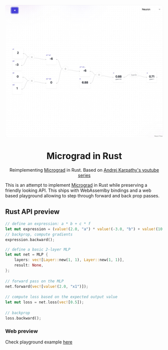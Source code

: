 <div align="center">

![rust micrograd screensho](https://github.com/bakery/rust-micrograd/blob/master/.github/preview.jpeg)

# Micrograd in Rust

Reimplementing [Micrograd](https://github.com/karpathy/micrograd) in Rust. Based on [Andrej Karpathy's youtube series](https://www.youtube.com/watch?v=VMj-3S1tku0&t=1626s)
</div>

This is an attempt to implement [Micrograd](https://github.com/karpathy/micrograd) in Rust while preserving a friendly looking API. This ships with WebAssemlby bindings and a web based playground allowing to step through forward and back prop passes.

## Rust API preview

```rust
// define an expression: a * b + c * f
let mut expression = (value!(2.0, "a") * value!(-3.0, "b") + value!(10.0, "c")) * value!(-2.0, "f");
// backprop, compute gradients
expression.backward();
```

```rust
// define a basic 2-layer MLP
let mut net = MLP {
    layers: vec![Layer::new(1, 1), Layer::new(1, 1)],
    result: None,
};

// forward pass on the MLP
net.forward(vec![value!(2.0, "x1")]);

// compute loss based on the expected output value
let mut loss = net.loss(vec![0.5]);

// backprop
loss.backward();
```

### Web preview

Check playground example [here](https://rust-micrograd.herokuapp.com/)
